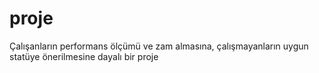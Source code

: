 # proje
Çalışanların performans ölçümü ve zam almasına, çalışmayanların uygun statüye önerilmesine dayalı bir proje
